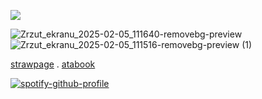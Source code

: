 
![](https://komarev.com/ghpvc/?username=your-github-username&color=red)

![Zrzut_ekranu_2025-02-05_111640-removebg-preview](https://github.com/user-attachments/assets/2729343f-fa04-43b6-bafe-2662b3cc7810)![Zrzut_ekranu_2025-02-05_111516-removebg-preview (1)](https://github.com/user-attachments/assets/898b8968-fd24-4bbb-af49-a5d7fa622ef6)


[strawpage](https://dexterrrrerotoppph.straw.page/) . [atabook](https://dexter.atabook.org/) 

[![spotify-github-profile](https://spotify-github-profile.kittinanx.com/api/view?uid=2fpbyqhbp1iqlscxltee4w0k3&cover_image=true&theme=novatorem&show_offline=false&background_color=ac1634&interchange=false&bar_color=ff0000&bar_color_cover=true)](https://github.com/kittinan/spotify-github-profile)
